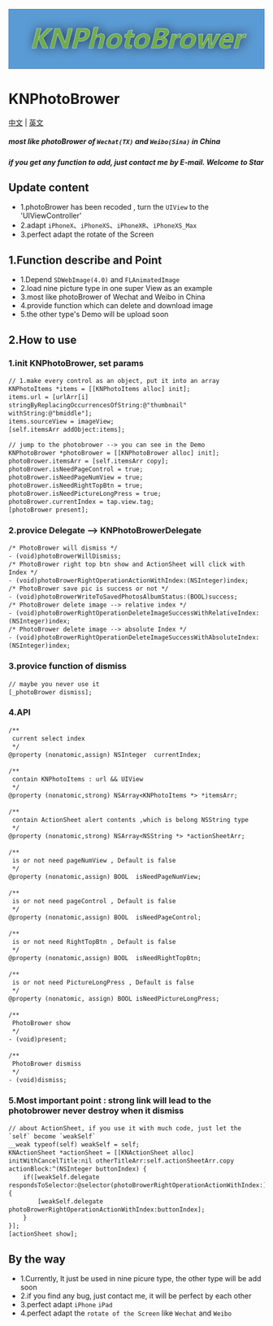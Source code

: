 ![image](https://raw.githubusercontent.com/LuKane/KNImageResource/master/PhotoBrower/KNPhotoBrower.png)
# KNPhotoBrower
[中文](http://example.com/) | [英文](http://example.com/)

##### most like photoBrower of `Wechat(TX)` and `Weibo(Sina)` in China
##### if you get any function to add, just contact me by E-mail. Welcome to Star 





## Update content
* 1.photoBrower has been recoded , turn the `UIView` to the 'UIViewController'
* 2.adapt `iPhoneX`、`iPhoneXS`、`iPhoneXR`、`iPhoneXS_Max`
* 3.perfect adapt the rotate of the Screen



## 1.Function describe and Point
* 1.Depend `SDWebImage(4.0)` and `FLAnimatedImage`
* 2.load nine picture type in one super View as an example
* 3.most like photoBrower of Wechat and Weibo in China
* 4.provide function which can delete and download image
* 5.the other type's Demo will be upload soon


## 2.How to use

### 1.init KNPhotoBrower, set params
```
// 1.make every control as an object, put it into an array
KNPhotoItems *items = [[KNPhotoItems alloc] init];
items.url = [urlArr[i] stringByReplacingOccurrencesOfString:@"thumbnail" withString:@"bmiddle"];
items.sourceView = imageView;
[self.itemsArr addObject:items];
```

```
// jump to the photobrower --> you can see in the Demo 
KNPhotoBrower *photoBrower = [[KNPhotoBrower alloc] init];
photoBrower.itemsArr = [self.itemsArr copy];
photoBrower.isNeedPageControl = true;
photoBrower.isNeedPageNumView = true;
photoBrower.isNeedRightTopBtn = true;
photoBrower.isNeedPictureLongPress = true;
photoBrower.currentIndex = tap.view.tag;
[photoBrower present];
```

### 2.provice Delegate --> KNPhotoBrowerDelegate
```
/* PhotoBrower will dismiss */
- (void)photoBrowerWillDismiss;
/* PhotoBrower right top btn show and ActionSheet will click with Index */
- (void)photoBrowerRightOperationActionWithIndex:(NSInteger)index;
/* PhotoBrower save pic is success or not */
- (void)photoBrowerWriteToSavedPhotosAlbumStatus:(BOOL)success;
/* PhotoBrower delete image --> relative index */
- (void)photoBrowerRightOperationDeleteImageSuccessWithRelativeIndex:(NSInteger)index;
/* PhotoBrower delete image --> absolute Index */
- (void)photoBrowerRightOperationDeleteImageSuccessWithAbsoluteIndex:(NSInteger)index;
```

### 3.provice function of dismiss
```
// maybe you never use it
[_photoBrower dismiss];
```

### 4.API
```
/**
 current select index
 */
@property (nonatomic,assign) NSInteger  currentIndex;

/**
 contain KNPhotoItems : url && UIView
 */
@property (nonatomic,strong) NSArray<KNPhotoItems *> *itemsArr;

/**
 contain ActionSheet alert contents ,which is belong NSString type
 */
@property (nonatomic,strong) NSArray<NSString *> *actionSheetArr;

/**
 is or not need pageNumView , Default is false
 */
@property (nonatomic,assign) BOOL  isNeedPageNumView;

/**
 is or not need pageControl , Default is false
 */
@property (nonatomic,assign) BOOL  isNeedPageControl;

/**
 is or not need RightTopBtn , Default is false
 */
@property (nonatomic,assign) BOOL  isNeedRightTopBtn;

/**
 is or not need PictureLongPress , Default is false
 */
@property (nonatomic, assign) BOOL isNeedPictureLongPress;

/**
 PhotoBrower show
 */
- (void)present;

/**
 PhotoBrower dismiss
 */
- (void)dismiss;
```

### 5.Most important point : strong link will lead to the photobrower never destroy when it dismiss
```
// about ActionSheet, if you use it with much code, just let the `self` become `weakSelf` 
__weak typeof(self) weakSelf = self;
KNActionSheet *actionSheet = [[KNActionSheet alloc] initWithCancelTitle:nil otherTitleArr:self.actionSheetArr.copy actionBlock:^(NSInteger buttonIndex) {
    if([weakSelf.delegate respondsToSelector:@selector(photoBrowerRightOperationActionWithIndex:)]){
        [weakSelf.delegate photoBrowerRightOperationActionWithIndex:buttonIndex];
    }
}];
[actionSheet show];

```

## By the way
* 1.Currently, It just be used in nine picure type, the other type will be add soon
* 2.if you find any bug, just contact me, it will be perfect by each other
* 3.perfect adapt `iPhone` `iPad`
* 4.perfect adapt the `rotate of the Screen` like `Wechat` and `Weibo`